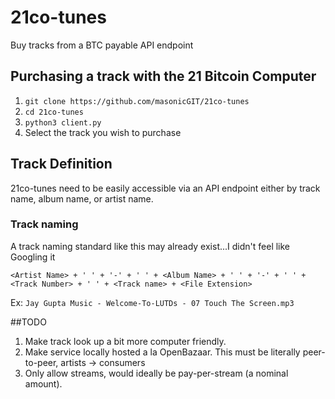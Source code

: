 # 21co-tunes
Buy tracks from a BTC payable API endpoint

## Purchasing a track with the 21 Bitcoin Computer
1. ```git clone https://github.com/masonicGIT/21co-tunes```
2. ```cd 21co-tunes```
3. ```python3 client.py```
4. Select the track you wish to purchase

## Track Definition
21co-tunes need to be easily accessible via an API endpoint either by track name, album name, or artist name. 

### Track naming
A track naming standard like this may already exist...I didn't feel like Googling it

```<Artist Name> + ' ' + '-' + ' ' + <Album Name> + ' ' + '-' + ' ' + <Track Number> + ' ' + <Track name> + <File Extension>```

Ex: ```Jay Gupta Music - Welcome-To-LUTDs - 07 Touch The Screen.mp3```

##TODO
1.  Make track look up a bit more computer friendly.
2.  Make service locally hosted a la OpenBazaar. This must be literally peer-to-peer, artists -> consumers
3.  Only allow streams, would ideally be pay-per-stream (a nominal amount). 

